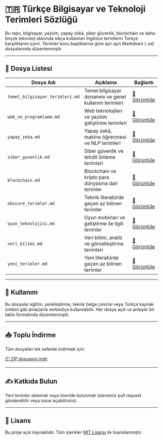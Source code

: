 # 🇹🇷 Türkçe Bilgisayar ve Teknoloji Terimleri Sözlüğü

Bu repo, bilgisayar, yazılım, yapay zekâ, siber güvenlik, blockchain ve daha birçok teknoloji alanında sıkça kullanılan İngilizce terimlerin Türkçe karşılıklarını içerir. Terimler konu başlıklarına göre ayrı ayrı Markdown (`.md`) dosyalarında düzenlenmiştir.

---

## 📂 Dosya Listesi

| Dosya Adı | Açıklama | Bağlantı |
|-----------|----------|----------|
| `temel_bilgisayar_terimleri.md` | Temel bilgisayar donanımı ve genel kullanım terimleri | [📄 Görüntüle](./temel_bilgisayar_terimleri.md) |
| `web_ve_programlama.md`         | Web teknolojileri ve yazılım geliştirme terimleri       | [📄 Görüntüle](./web_ve_programlama.md) |
| `yapay_zeka.md`                 | Yapay zekâ, makine öğrenmesi ve NLP terimleri           | [📄 Görüntüle](./yapay_zeka.md) |
| `siber_guvenlik.md`            | Siber güvenlik ve tehdit önleme terimleri               | [📄 Görüntüle](./siber_guvenlik.md) |
| `blockchain.md`                | Blockchain ve kripto para dünyasına dair terimler       | [📄 Görüntüle](./blockchain.md) |
| `obscure_terimler.md`          | Teknik literatürde geçen az bilinen terimler            | [📄 Görüntüle](./obscure_terimler.md) |
| `oyun_teknolojisi.md`          | Oyun motorları ve geliştirme ile ilgili terimler        | [📄 Görüntüle](./oyun_teknolojisi.md) |
| `veri_bilimi.md`               | Veri bilimi, analiz ve görselleştirme terimleri         | [📄 Görüntüle](./veri_bilimi.md) |
| `yeni_terimler.md`             | Yeni literatürde geçen az bilinen terimler              | [📄 Görüntüle](./yeni_terimler.md) |

---

## 📌 Kullanım

Bu dosyalar eğitim, yerelleştirme, teknik belge çevirisi veya Türkçe kaynak üretimi gibi amaçlarla serbestçe kullanılabilir. Her dosya açık ve anlaşılır bir tablo formatında düzenlenmiştir.

---

## 📥 Toplu İndirme

Tüm dosyaları tek seferde indirmek için:

[📦 ZIP dosyasını indir](./turkce_bilgisayar_terimleri.zip)

---

## ✍️ Katkıda Bulun

Yeni terimler eklemek veya öneride bulunmak isterseniz pull request gönderebilir veya issue açabilirsiniz.

---

## 🧠 Lisans

Bu proje açık kaynaklıdır. Tüm içerikler [MIT Lisansı](LICENSE) ile lisanslanmıştır.

